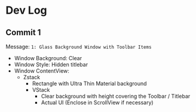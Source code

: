 # Dev Log

## Commit 1

Message: `1: Glass Background Window with Toolbar Items`

- Window Background: Clear
- Window Style: Hidden titlebar
- Window ContentView:
  - Zstack
    - Rectangle with Ultra Thin Material background
    - VStack
      - Clear background with height covering the Toolbar / Titlebar
      - Actual UI (Enclose in ScrollView if necessary)
